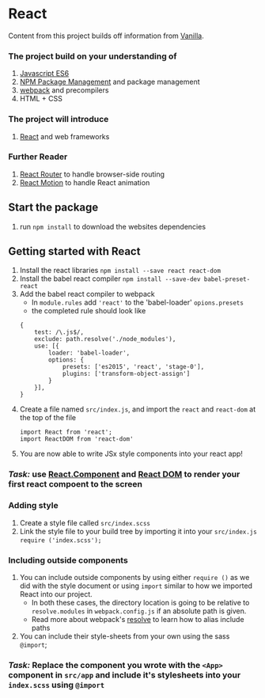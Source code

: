 # React
Content from this project builds off information from [Vanilla](../vanilla). 
### The project build on your understanding of
1. [Javascript ES6](http://es6-features.org/#Constants) 
2. [NPM Package Management](https://www.npmjs.com/) and package management
3. [webpack](https://webpack.js.org/) and precompilers
4. HTML + CSS
### The project will introduce
1. [React](https://facebook.github.io/react/) and web frameworks
### Further Reader
1. [React Router](https://reacttraining.com/react-router/web/guides/philosophy) to handle browser-side routing
2. [React Motion](https://github.com/chenglou/react-motion) to handle React animation

## Start the package
1. run `npm install` to download the websites dependencies

## Getting started with React
1. Install the react libraries `npm install --save react react-dom`
2. Install the babel react compiler `npm install --save-dev babel-preset-react`
3. Add the babel react compiler to webpack
    * In `module.rules` add `'react'` to the 'babel-loader' `opions.presets`
    * the completed rule should look like
    ```
    {
        test: /\.js$/,
        exclude: path.resolve('./node_modules'),
        use: [{
            loader: 'babel-loader',
            options: {
                presets: ['es2015', 'react', 'stage-0'],
                plugins: ['transform-object-assign']
            }
        }],
    }
    ```
4. Create a file named `src/index.js`, and import the `react` and `react-dom` at the top of the file
    ```
    import React from 'react';
    import ReactDOM from 'react-dom'
    ```
5. You are now able to write JSx style components into your react app!

### *Task:* use [React.Component](https://facebook.github.io/react/docs/react-component.html) and [React DOM](https://facebook.github.io/react/docs/react-dom.html#render) to render your first react compoent to the screen 

### Adding style
1. Create a style file called `src/index.scss`
2. Link the style file to your build tree by importing it into your `src/index.js`
```require ('index.scss');```

### Including outside components
1. You can include outside components by using either `require ()` as we did with the style document or using `import` similar to how we imported React into our project.  
    * In both these cases, the directory location is going to be relative to `resolve.modules` in `webpack.config.js` if an absolute path is given.  
    * Read more about webpack's [resolve](https://webpack.js.org/configuration/resolve/) to learn how to alias include paths
2. You can include their style-sheets from your own using the sass `@import`;

### *Task:* Replace the component you wrote with the `<App>` component in `src/app` and include it's stylesheets into your `index.scss` using `@import`